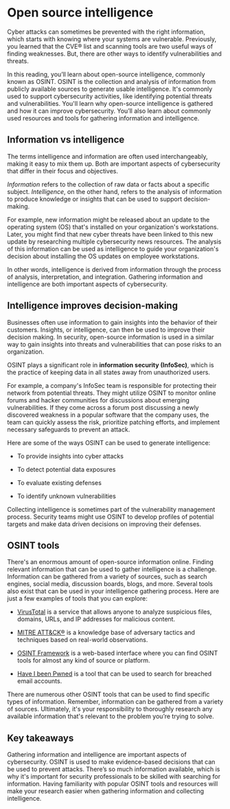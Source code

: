 ﻿# Open source intelligence

Cyber attacks can sometimes be prevented with the right information, which starts with knowing where your systems are vulnerable. Previously, you learned that the CVE® list and scanning tools are two useful ways of finding weaknesses. But, there are other ways to identify vulnerabilities and threats.

In this reading, you’ll learn about open-source intelligence, commonly known as OSINT. OSINT is the collection and analysis of information from publicly available sources to generate usable intelligence. It's commonly used to support cybersecurity activities, like identifying potential threats and vulnerabilities. You'll learn why open-source intelligence is gathered and how it can improve cybersecurity. You’ll also learn about commonly used resources and tools for gathering information and intelligence.

## Information vs intelligence

The terms intelligence and information are often used interchangeably, making it easy to mix them up. Both are important aspects of cybersecurity that differ in their focus and objectives.

_Information_ refers to the collection of raw data or facts about a specific subject. _Intelligence_, on the other hand, refers to the analysis of information to produce knowledge or insights that can be used to support decision-making.

For example, new information might be released about an update to the operating system (OS) that's installed on your organization's workstations. Later, you might find that new cyber threats have been linked to this new update by researching multiple cybersecurity news resources. The analysis of this information can be used as intelligence to guide your organization's decision about installing the OS updates on employee workstations.

In other words, intelligence is derived from information through the process of analysis, interpretation, and integration. Gathering information and intelligence are both important aspects of cybersecurity.

## Intelligence improves decision-making

Businesses often use information to gain insights into the behavior of their customers. Insights, or intelligence, can then be used to improve their decision making. In security, open-source information is used in a similar way to gain insights into threats and vulnerabilities that can pose risks to an organization.

OSINT plays a significant role in **information security (InfoSec)**, which is the practice of keeping data in all states away from unauthorized users.

For example, a company's InfoSec team is responsible for protecting their network from potential threats. They might utilize OSINT to monitor online forums and hacker communities for discussions about emerging vulnerabilities. If they come across a forum post discussing a newly discovered weakness in a popular software that the company uses, the team can quickly assess the risk, prioritize patching efforts, and implement necessary safeguards to prevent an attack.

Here are some of the ways OSINT can be used to generate intelligence:

-   To provide insights into cyber attacks
    
-   To detect potential data exposures
    
-   To evaluate existing defenses
    
-   To identify unknown vulnerabilities
    

Collecting intelligence is sometimes part of the vulnerability management process. Security teams might use OSINT to develop profiles of potential targets and make data driven decisions on improving their defenses.

## OSINT tools

There's an enormous amount of open-source information online. Finding relevant information that can be used to gather intelligence is a challenge. Information can be gathered from a variety of sources, such as search engines, social media, discussion boards, blogs, and more. Several tools also exist that can be used in your intelligence gathering process. Here are just a few examples of tools that you can explore:

-   [VirusTotal](https://www.virustotal.com/gui/home/upload) is a service that allows anyone to analyze suspicious files, domains, URLs, and IP addresses for malicious content.
    
-   [MITRE ATT&CK®](https://attack.mitre.org/) is a knowledge base of adversary tactics and techniques based on real-world observations.
    
-   [OSINT Framework](https://osintframework.com/) is a web-based interface where you can find OSINT tools for almost any kind of source or platform.
    
-   [Have I been Pwned](https://haveibeenpwned.com/) is a tool that can be used to search for breached email accounts.
    

There are numerous other OSINT tools that can be used to find specific types of information. Remember, information can be gathered from a variety of sources. Ultimately, it's your responsibility to thoroughly research any available information that's relevant to the problem you’re trying to solve.

## Key takeaways

Gathering information and intelligence are important aspects of cybersecurity. OSINT is used to make evidence-based decisions that can be used to prevent attacks. There’s so much information available, which is why it's important for security professionals to be skilled with searching for information. Having familiarity with popular OSINT tools and resources will make your research easier when gathering information and collecting intelligence.
